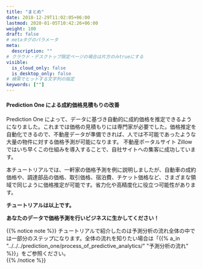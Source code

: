 ```yaml
---
title: "まとめ"
date: 2018-12-29T11:02:05+06:00
lastmod: 2020-01-05T10:42:26+06:00
weight: 100
draft: false
# metaタグのパラメータ
meta:
  description: ""
# クラウド・デスクトップ限定ページの場合は片方のみtrueにする
visible:
  is_cloud_only: false
  is_desktop_only: false
# 検索でヒットする文字列の指定
keywords: [""]
---
```


#### Prediction One による成約価格見積もりの改善

Prediction One によって、データに基づき自動的に成約価格を推定できるようになりました。これまでは価格の見積もりには専門家が必要でした。価格推定を自動化できるので、不動産データが準備できれば、人では不可能であったような大量の物件に対する価格予測が可能になります。
不動産ポータルサイト Zillow ではいち早くこの仕組みを導入することで、自社サイトへの集客に成功しています。

本チュートリアルでは、一軒家の価格予測を例に説明しましたが、自動車の成約価格や、調達部品の価格、取引価格、宿泊費、チケット価格など、さまざまな領域で同じように価格推定が可能です。省力化や高精度化に役立つ可能性があります。

**チュートリアルは以上です。**

**あなたのデータで価格予測を行いビジネスに生かしてください！**

{{% notice note %}}
チュートリアルで紹介したのは予測分析の流れ全体の中では一部分のステップになります。全体の流れを知りたい場合は「{{% a_in "../../../prediction_one/process_of_predictive_analytics/" "予測分析の流れ" %}}」をご参照ください。<br/>
{{% /notice %}}
